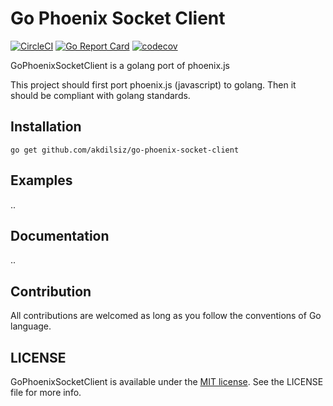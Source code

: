 # Go Phoenix Socket Client
[![CircleCI](https://dl.circleci.com/status-badge/img/gh/akdilsiz/go-phoenix-socket-client/tree/master.svg?style=svg)](https://dl.circleci.com/status-badge/redirect/gh/akdilsiz/go-phoenix-socket-client/tree/master)
[![Go Report Card](https://goreportcard.com/badge/github.com/akdilsiz/go-phoenix-socket-client)](https://goreportcard.com/report/github.com/akdilsiz/go-phoenix-socket-client)
[![codecov](https://codecov.io/gh/akdilsiz/go-phoenix-socket-client/branch/master/graph/badge.svg?token=VXFDYNHSKB)](https://codecov.io/gh/akdilsiz/go-phoenix-socket-client)  

GoPhoenixSocketClient is a golang port of phoenix.js  

This project should first port phoenix.js (javascript) to golang. Then it should be compliant with golang standards.

## Installation
```shell
go get github.com/akdilsiz/go-phoenix-socket-client
```

## Examples
..

## Documentation
..

## Contribution
All contributions are welcomed as long as you follow the conventions of Go language.

## LICENSE
GoPhoenixSocketClient is available under the [MIT license](LICENSE). 
See the LICENSE file for more info.
